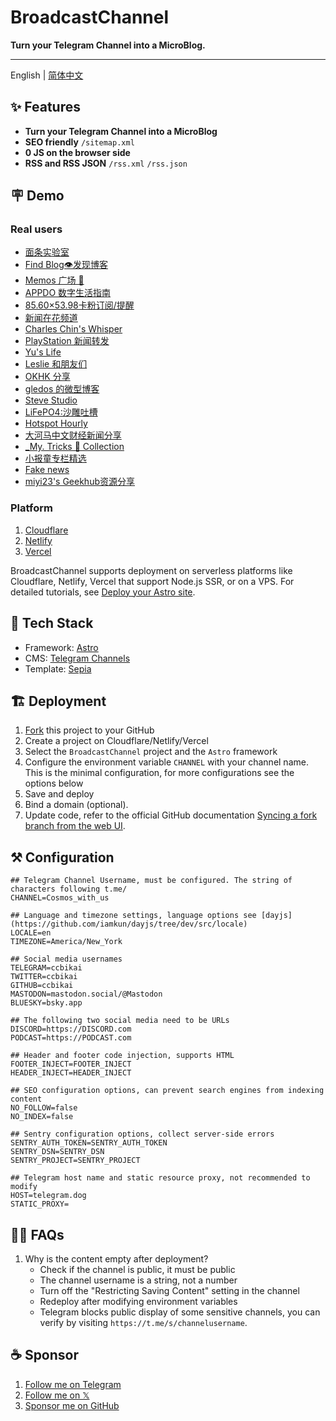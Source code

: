# BroadcastChannel

**Turn your Telegram Channel into a MicroBlog.**

---

English | [简体中文](./README.zh-cn.md)

## ✨ Features

- **Turn your Telegram Channel into a MicroBlog**
- **SEO friendly** `/sitemap.xml`
- **0 JS on the browser side**
- **RSS and RSS JSON** `/rss.xml` `/rss.json`

## 🪧 Demo

### Real users

- [面条实验室](https://memo.miantiao.me/)
- [Find Blog👁发现博客](https://broadcastchannel.pages.dev/)
- [Memos 广场 🎪](https://now.memobbs.app/)
- [APPDO 数字生活指南](https://mini.appdo.xyz/)
- [85.60×53.98卡粉订阅/提醒](https://tg.docofcard.com/)
- [新闻在花频道](https://tg.istore.app/)
- [Charles Chin's Whisper](https://memo.eallion.com/)
- [PlayStation 新闻转发](https://playstationnews.pages.dev)
- [Yu's Life](https://daily.pseudoyu.com/)
- [Leslie 和朋友们](https://tg.imlg.co/)
- [OKHK 分享](https://tg.okhk.net/)
- [gledos 的微型博客](https://microblogging.gledos.science)
- [Steve Studio](https://tgc.surgeee.me/)
- [LiFePO4:沙雕吐槽](https://lifepo4.top)
- [Hotspot Hourly](https://hourly.top/)
- [大河马中文财经新闻分享](https://a.xiaomi318.com/)
- [\_My. Tricks 🎩 Collection](https://channel.mykeyvans.com)
- [小报童专栏精选](https://xiaobaotong.genaiprism.site/)
- [Fake news](https://fake-news.csgo.ovh/)
- [miyi23's Geekhub资源分享](https://gh.miyi23.top/)

### Platform

1. [Cloudflare](https://broadcast-channel.pages.dev/)
2. [Netlify](https://broadcast-channel.netlify.app/)
3. [Vercel](https://broadcast-channel.vercel.app/)

BroadcastChannel supports deployment on serverless platforms like Cloudflare, Netlify, Vercel that support Node.js SSR, or on a VPS.
For detailed tutorials, see [Deploy your Astro site](https://docs.astro.build/en/guides/deploy/).

## 🧱 Tech Stack

- Framework: [Astro](https://astro.build/)
- CMS: [Telegram Channels](https://telegram.org/tour/channels)
- Template: [Sepia](https://github.com/Planetable/SiteTemplateSepia)

## 🏗️ Deployment

1. [Fork](https://github.com/ccbikai/BroadcastChannel/fork) this project to your GitHub
2. Create a project on Cloudflare/Netlify/Vercel
3. Select the `BroadcastChannel` project and the `Astro` framework
4. Configure the environment variable `CHANNEL` with your channel name. This is the minimal configuration, for more configurations see the options below
5. Save and deploy
6. Bind a domain (optional).
7. Update code, refer to the official GitHub documentation [Syncing a fork branch from the web UI](https://docs.github.com/pull-requests/collaborating-with-pull-requests/working-with-forks/syncing-a-fork#syncing-a-fork-branch-from-the-web-ui).

## ⚒️ Configuration

```env
## Telegram Channel Username, must be configured. The string of characters following t.me/
CHANNEL=Cosmos_with_us

## Language and timezone settings, language options see [dayjs](https://github.com/iamkun/dayjs/tree/dev/src/locale)
LOCALE=en
TIMEZONE=America/New_York

## Social media usernames
TELEGRAM=ccbikai
TWITTER=ccbikai
GITHUB=ccbikai
MASTODON=mastodon.social/@Mastodon
BLUESKY=bsky.app

## The following two social media need to be URLs
DISCORD=https://DISCORD.com
PODCAST=https://PODCAST.com

## Header and footer code injection, supports HTML
FOOTER_INJECT=FOOTER_INJECT
HEADER_INJECT=HEADER_INJECT

## SEO configuration options, can prevent search engines from indexing content
NO_FOLLOW=false
NO_INDEX=false

## Sentry configuration options, collect server-side errors
SENTRY_AUTH_TOKEN=SENTRY_AUTH_TOKEN
SENTRY_DSN=SENTRY_DSN
SENTRY_PROJECT=SENTRY_PROJECT

## Telegram host name and static resource proxy, not recommended to modify
HOST=telegram.dog
STATIC_PROXY=
```

## 🙋🏻 FAQs

1. Why is the content empty after deployment?
   - Check if the channel is public, it must be public
   - The channel username is a string, not a number
   - Turn off the "Restricting Saving Content" setting in the channel
   - Redeploy after modifying environment variables
   - Telegram blocks public display of some sensitive channels, you can verify by visiting `https://t.me/s/channelusername`.

## ☕ Sponsor

1. [Follow me on Telegram](https://t.me/miantiao_me)
2. [Follow me on 𝕏](https://x.com/0xKaiBi)
3. [Sponsor me on GitHub](https://github.com/sponsors/ccbikai)
